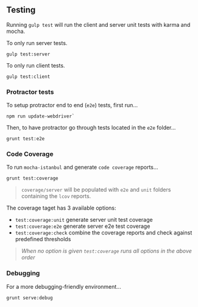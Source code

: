 ## Testing

Running `gulp test` will run the client and server unit tests with karma and mocha.

To only run server tests.

```
gulp test:server
```

To only run client tests.

```
gulp test:client
```

### Protractor tests

To setup protractor end to end (`e2e`) tests, first run...

```
npm run update-webdriver`
```

Then, to have protractor go through tests located in the `e2e` folder...

```
grunt test:e2e
```

### Code Coverage

To run `mocha-istanbul` and generate `code coverage` reports...

```
grunt test:coverage
```

> `coverage/server` will be populated with `e2e` and `unit` folders containing the `lcov` reports.

The coverage taget has 3 available options:

- `test:coverage:unit` generate server unit test coverage
- `test:coverage:e2e` generate server e2e test coverage
- `test:coverage:check` combine the coverage reports and check against predefined thresholds

> *When no option is given `test:coverage` runs all options in the above order*

### Debugging

For a more debugging-friendly environment...

```
grunt serve:debug
```